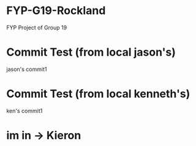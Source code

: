 # FYP-G19-Rockland
FYP Project of Group 19

# Commit Test (from local jason's)
jason's commit1

# Commit Test (from local kenneth's)
ken's commit1

# im in -> Kieron
